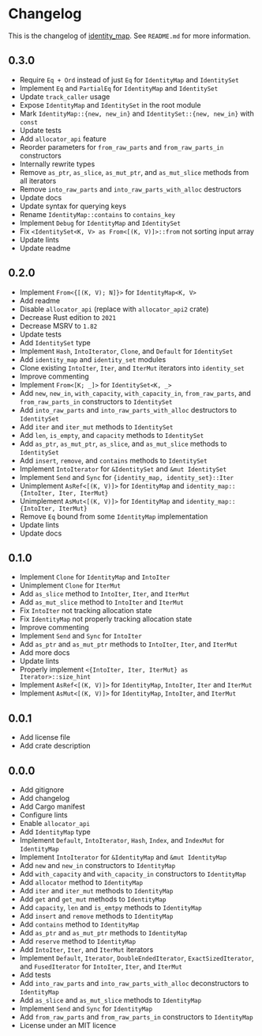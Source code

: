 # Changelog

This is the changelog of [identity_map](https://crates.io/crates/identity_map/).
See `README.md` for more information.

## 0.3.0

* Require `Eq + Ord` instead of just `Eq` for `IdentityMap` and `IdentitySet`
* Implement `Eq` and `PartialEq` for `IdentityMap` and `IdentitySet`
* Update `track_caller` usage
* Expose `IdentityMap` and `IdentitySet` in the root module
* Mark `IdentityMap::{new, new_in}` and `IdentitySet::{new, new_in}` with `const`
* Update tests
* Add `allocator_api` feature
* Reorder parameters for `from_raw_parts` and `from_raw_parts_in` constructors
* Internally rewrite types
* Remove `as_ptr`, `as_slice`, `as_mut_ptr`, and `as_mut_slice` methods from all iterators
* Remove `into_raw_parts` and `into_raw_parts_with_alloc` destructors
* Update docs
* Update syntax for querying keys
* Rename `IdentityMap::contains` to `contains_key`
* Implement `Debug` for `IdentityMap` and `IdentitySet`
* Fix `<IdentitySet<K, V> as From<[(K, V)]>::from` not sorting input array
* Update lints
* Update readme

## 0.2.0

* Implement `From<{[(K, V); N]}>` for `IdentityMap<K, V>`
* Add readme
* Disable `allocator_api` (replace with `allocator_api2` crate)
* Decrease Rust edition to `2021`
* Decrease MSRV to `1.82`
* Update tests
* Add `IdentitySet` type
* Implement `Hash`, `IntoIterator`, `Clone`, and `Default` for `IdentitySet`
* Add `identity_map` and `identity_set` modules
* Clone existing `IntoIter`, `Iter`, and `IterMut` iterators into `identity_set`
* Improve commenting
* Implement `From<[K; _]>` for `IdentitySet<K, _>`
* Add `new`, `new_in`, `with_capacity`, `with_capacity_in`, `from_raw_parts`, and `from_raw_parts_in` constructors to `IdentitySet`
* Add `into_raw_parts` and `into_raw_parts_with_alloc` destructors to `IdentitySet`
* Add `iter` and `iter_mut` methods to `IdentitySet`
* Add `len`, `is_empty`, and `capacity` methods to `IdentitySet`
* Add `as_ptr`, `as_mut_ptr`, `as_slice`, and `as_mut_slice` methods to `IdentitySet`
* Add `insert`, `remove`, and `contains` methods to `IdentitySet`
* Implement `IntoIterator` for `&IdentitySet` and `&mut IdentitySet`
* Implement `Send` and `Sync` for `{identity_map, identity_set}::Iter`
* Unimplement `AsRef<[(K, V)]>` for `IdentityMap` and `identity_map::{IntoIter, Iter, IterMut}`
* Unimplement `AsMut<[(K, V)]>` for `IdentityMap` and `identity_map::{IntoIter, IterMut}`
* Remove `Eq` bound from some `IdentityMap` implementation
* Update lints
* Update docs

## 0.1.0

* Implement `Clone` for `IdentityMap` and `IntoIter`
* Unimplement `Clone` for `IterMut`
* Add `as_slice` method to `IntoIter`, `Iter`, and `IterMut`
* Add `as_mut_slice` method to `IntoIter` and `IterMut`
* Fix `IntoIter` not tracking allocation state
* Fix `IdentityMap` not properly tracking allocation state
* Improve commenting
* Implement `Send` and `Sync` for `IntoIter`
* Add `as_ptr` and `as_mut_ptr` methods to `IntoIter`, `Iter`, and `IterMut`
* Add more docs
* Update lints
* Properly implement `<{IntoIter, Iter, IterMut} as Iterator>::size_hint`
* Implement `AsRef<[(K, V)]>` for `IdentityMap`, `IntoIter`, `Iter` and `IterMut`
* Implement `AsMut<[(K, V)]>` for `IdentityMap`, `IntoIter`, and `IterMut`

## 0.0.1

* Add license file
* Add crate description

## 0.0.0

* Add gitignore
* Add changelog
* Add Cargo manifest
* Configure lints
* Enable `allocator_api`
* Add `IdentityMap` type
* Implement `Default`, `IntoIterator`, `Hash`, `Index`, and `IndexMut` for `IdentityMap`
* Implement `IntoIterator` for `&IdentityMap` and `&mut IdentityMap`
* Add `new` and `new_in` constructors to `IdentityMap`
* Add `with_capacity` and `with_capacity_in` constructors to `IdentityMap`
* Add `allocator` method to `IdentityMap`
* Add `iter` and `iter_mut` methods to `IdentityMap`
* Add `get` and `get_mut` methods to `IdentityMap`
* Add `capacity`, `len` and `is_emtpy` methods to `IdentityMap`
* Add `insert` and `remove` methods to `IdentityMap`
* Add `contains` method to `IdentityMap`
* Add `as_ptr` and `as_mut_ptr` methods to `IdentityMap`
* Add `reserve` method to `IdentityMap`
* Add `IntoIter`, `Iter`, and `IterMut` iterators
* Implement `Default`, `Iterator`, `DoubleEndedIterator`, `ExactSizedIterator`, and `FusedIterator` for `IntoIter`, `Iter`, and `IterMut`
* Add tests
* Add `into_raw_parts` and `into_raw_parts_with_alloc` deconstructors to `IdentityMap`
* Add `as_slice` and `as_mut_slice` methods to `IdentityMap`
* Implement `Send` and `Sync` for `IdentityMap`
* Add `from_raw_parts` and `from_raw_parts_in` constructors to `IdentityMap`
* License under an MIT licence
